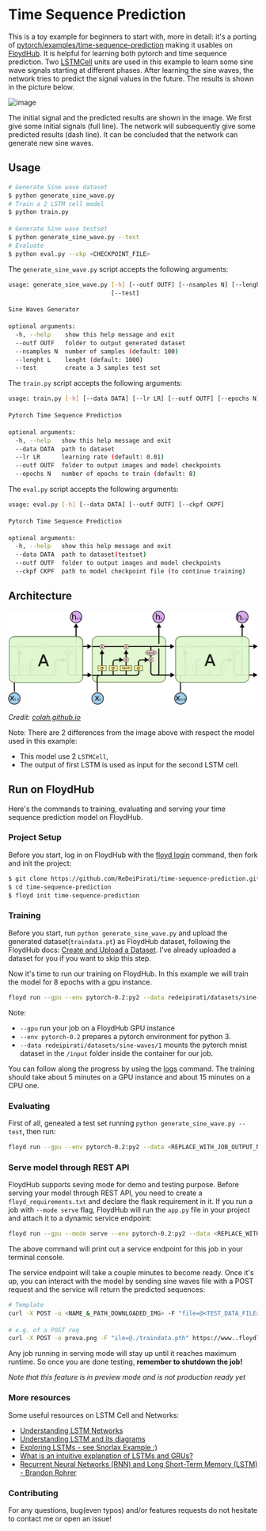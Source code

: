 # Time Sequence Prediction
This is a toy example for beginners to start with, more in detail: it's a porting of [pytorch/examples/time-sequence-prediction](https://github.com/pytorch/examples/tree/master/time_sequence_prediction) making it usables on [FloydHub](https://www.floydhub.com/). It is helpful for learning both pytorch and time sequence prediction. Two [LSTMCell](http://pytorch.org/docs/master/nn.html?highlight=lstmcell#torch.nn.LSTMCell) units are used in this example to learn some sine wave signals starting at different phases. After learning the sine waves, the network tries to predict the signal values in the future. The results is shown in the picture below.

![image](https://cloud.githubusercontent.com/assets/1419566/24184438/e24f5280-0f08-11e7-8f8b-4d972b527a81.png)

The initial signal and the predicted results are shown in the image. We first give some initial signals (full line). The network will  subsequently give some predicted results (dash line). It can be concluded that the network can generate new sine waves.


## Usage

```bash
# Generate Sine wave dataset
$ python generate_sine_wave.py
# Train a 2 LSTM cell model
$ python train.py

# Generate Sine wave testset
$ python generate_sine_wave.py --test
# Evaluate
$ python eval.py --ckp <CHECKPOINT_FILE>
```


The `generate_sine_wave.py` script accepts the following arguments:

```bash
usage: generate_sine_wave.py [-h] [--outf OUTF] [--nsamples N] [--lenght L]
                             [--test]

Sine Waves Generator

optional arguments:
  -h, --help    show this help message and exit
  --outf OUTF   folder to output generated dataset
  --nsamples N  number of samples (default: 100)
  --lenght L    lenght (default: 1000)
  --test        create a 3 samples test set
```


The `train.py` script accepts the following arguments:

```bash
usage: train.py [-h] [--data DATA] [--lr LR] [--outf OUTF] [--epochs N]

Pytorch Time Sequence Prediction

optional arguments:
  -h, --help   show this help message and exit
  --data DATA  path to dataset
  --lr LR      learning rate (default: 0.01)
  --outf OUTF  folder to output images and model checkpoints
  --epochs N   number of epochs to train (default: 8)
```


The `eval.py` script accepts the following arguments:

```bash
usage: eval.py [-h] [--data DATA] [--outf OUTF] [--ckpf CKPF]

Pytorch Time Sequence Prediction

optional arguments:
  -h, --help   show this help message and exit
  --data DATA  path to dataset(testset)
  --outf OUTF  folder to output images and model checkpoints
  --ckpf CKPF  path to model checkpoint file (to continue training)
```

## Architecture

![LSTM](images/LSTM3-chain.png)

*Credit: [colah.github.io](http://colah.github.io/posts/2015-08-Understanding-LSTMs/)*

Note: There are 2 differences from the image above with respect the model used in this example:

- This model use 2 `LSTMCell`,
- The output of first LSTM is used as input for the second LSTM cell.

## Run on FloydHub

Here's the commands to training, evaluating and serving your time sequence prediction model on FloydHub.

### Project Setup

Before you start, log in on FloydHub with the [floyd login](http://docs.floydhub.com/commands/login/) command, then fork and init the project:

```bash
$ git clone https://github.com/ReDeiPirati/time-sequence-prediction.git
$ cd time-sequence-prediction
$ floyd init time-sequence-prediction
```

### Training

Before you start, run `python generate_sine_wave.py` and upload the generated dataset(`traindata.pt`) as FloydHub dataset, following the FloydHub docs: [Create and Upload a Dataset](https://docs.floydhub.com/guides/create_and_upload_dataset/). I've already uploaded a dataset for you if you want to skip this step.

Now it's time to run our training on FloydHub. In this example we will train the model for 8 epochs with a gpu instance.

```bash
floyd run --gpu --env pytorch-0.2:py2 --data redeipirati/datasets/sine-waves/1:input "python train.py"
```


Note:

- `--gpu` run your job on a FloydHub GPU instance
- `--env pytorch-0.2` prepares a pytorch environment for python 3.
- `--data redeipirati/datasets/sine-waves/1` mounts the pytorch mnist dataset in the `/input` folder inside the container for our job.

You can follow along the progress by using the [logs](http://docs.floydhub.com/commands/logs/) command. The training should take about 5 minutes on a GPU instance and about 15 minutes on a CPU one.

### Evaluating

First of all, geneated a test set running `python generate_sine_wave.py --test`, then run:

```bash
floyd run --gpu --env pytorch-0.2:py2 --data <REPLACE_WITH_JOB_OUTPUT_NAME>:model "python eval.py --ckp /model/sine_waves_lstm_model_8_epochs.pth"
```

### Serve model through REST API

FloydHub supports seving mode for demo and testing purpose. Before serving your model through REST API,
you need to create a `floyd_requirements.txt` and declare the flask requirement in it. If you run a job
with `--mode serve` flag, FloydHub will run the `app.py` file in your project
and attach it to a dynamic service endpoint:


```bash
floyd run --gpu --mode serve --env pytorch-0.2:py2 --data <REPLACE_WITH_JOB_OUTPUT_NAME>:input
```

The above command will print out a service endpoint for this job in your terminal console.

The service endpoint will take a couple minutes to become ready. Once it's up, you can interact with the model by sending sine waves file with a POST request and the service will return the predicted sequences:

```bash
# Template
curl -X POST -o <NAME_&_PATH_DOWNLOADED_IMG> -F "file=@<TEST_DATA_FILE>" -F "ckp=<MODEL_CHECKPOINT>" <SERVICE_ENDPOINT>

# e.g. of a POST req
curl -X POST -o prova.png -F "ile=@./traindata.pth" https://www..floydlabs.com/expose/BhZCFAKom6Z8RptVKskHZW
```

Any job running in serving mode will stay up until it reaches maximum runtime. So
once you are done testing, **remember to shutdown the job!**

*Note that this feature is in preview mode and is not production ready yet*

### More resources

Some useful resources on LSTM Cell and Networks:
- [Understanding LSTM Networks](http://colah.github.io/posts/2015-08-Understanding-LSTMs/)
- [Understanding LSTM and its diagrams](https://medium.com/@shiyan/understanding-lstm-and-its-diagrams-37e2f46f1714)
- [Exploring LSTMs - see Snorlax Example :)](http://blog.echen.me/2017/05/30/exploring-lstms/)
- [What is an intuitive explanation of LSTMs and GRUs?](https://www.quora.com/What-is-an-intuitive-explanation-of-LSTMs-and-GRUs)
- [Recurrent Neural Networks (RNN) and Long Short-Term Memory (LSTM) - Brandon Rohrer](https://youtu.be/WCUNPb-5EYI)

### Contributing

For any questions, bug(even typos) and/or features requests do not hesitate to contact me or open an issue!
